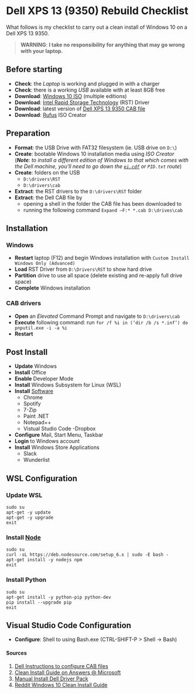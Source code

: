 # Dell XPS 13 (9350) Rebuild Checklist

What follows is my checklist to carry out a clean install of Windows 10 on a Dell XPS 13 9350.

> **WARNING**: 
> **I take no responsibility for anything that may go wrong with your laptop.**

## Before starting
- **Check**: the *Laptop* is working and plugged in with a charger
- **Check**: there is a working *USB* available with at least 8GB free
- **Download**: [Windows 10 ISO](https://www.microsoft.com/en-gb/software-download/windows10) (multiple editions)
- **Download**: [Intel Rapid Storage Technology](https://downloadcenter.intel.com/download/26730/Intel-Rapid-Storage-Technology-Intel-RST-?v=t) (RST) Driver
- **Download**: latest version of [Dell XPS 13 9350 CAB file](http://en.community.dell.com/techcenter/enterprise-client/w/wiki/11633.xps-13-9350-windows-10-driver-pack)
- **Download**: [Rufus](https://rufus.akeo.ie/) ISO Creator

## Preparation 
- **Format**: the USB Drive with FAT32 filesystem (ie. USB drive on `D:\`)
- **Create**: bootable Windows 10 installation media using _ISO Creator_ (_**Note**: to install a different edition of Windows to that which comes with the Dell machine, you'll need to go down the [`ei.cdf`](https://community.dell.com/thread/23933-clean-install-of-windows-10-pro) or `PID.txt` route_)
- **Create**: folders on the USB
    - `D:\drivers\RST`
    - `D:\drivers\cab`
- **Extract**: the RST drivers to the `D:\drivers\RST` folder
- **Extract**: the Dell CAB file by
    - opening a shell in the folder the CAB file has been downloaded to
    - running the following command `Expand –F:* *.cab D:\drives\cab`

## Installation
### Windows
- **Restart** laptop (F12) and begin Windows installation with `Custom Install Windows Only (Advanced)`
- **Load** RST Driver from `D:\Drivers\RST` to show hard drive
- **Partition** drive to use all space (delete existing and re-apply full drive space)
- **Complete** Windows installation

### CAB drivers
- **Open** an *Elevated* Command Prompt and navigate to `D:\drivers\cab` 
- **Execute** following command: run `for /f %i in (‘dir /b /s *.inf’) do pnputil.exe -i -a %i`
- **Restart**

## Post Install
- **Update** Windows
- **Install** Office
- **Enable** Developer Mode
- **Install** Windows Subsystem for Linux (WSL)
- **Install** [Software](http://ninite.com)
    - Chrome
    - Spotify
    - 7-Zip
    - Paint .NET
    - Notepad++
    - Vistual Studio Code
    -Dropbox
- **Configure** Mail, Start Menu, Taskbar
- **Login** to Windows account
- **Install** Windows Store Applications
    - Slack
    - Wunderlist

## WSL Configuration
### **Update** WSL
```
sudo su
apt-get -y update
apt-get -y upgrade
exit
```
### **Install** [Node](https://nodejs.org/en/download/package-manager/#debian-and-ubuntu-based-linux-distributions)
```
sudo su
curl -sL https://deb.nodesource.com/setup_6.x | sudo -E bash -
apt-get install -y nodejs npm
exit
```
### **Install** Python
```
sudo su
apt-get install -y python-pip python-dev
pip install --upgrade pip
exit
```

## Visual Studio Code Configuration
- **Configure**: Shell to using Bash.exe (CTRL-SHIFT-P > Shell -> Bash)

#### Sources
1. [Dell Instructions to configure CAB files](http://www.dell.com/support/article/us/en/4/SLN209380/how-to-configure-driver-installation-from-cab-file-s--in-windows--vista--7--8--and-windows-server--2008-2012-?lang=EN)
1. [Clean Install Guide on Answers @ Microsoft](https://answers.microsoft.com/en-us/windows/wiki/windows_10-windows_install/clean-install-windows-10/1c426bdf-79b1-4d42-be93-17378d93e587)
1. [Manual Install Dell Driver Pack](http://www.1337admin.org/tutorials/manual-installation-of-a-dell-driver-pack-on-a-local-machine/)
1. [Reddit Windows 10 Clean Install Guide](https://www.reddit.com/r/Dell/comments/3sr1jh/windows_10_clean_install_guide/)
